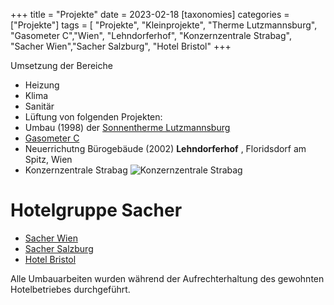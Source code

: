 +++
title = "Projekte"
date = 2023-02-18
[taxonomies]
categories = ["Projekte"]
tags = [
    "Projekte",
    "Kleinprojekte",
    "Therme Lutzmannsburg",
    "Gasometer C","Wien",
    "Lehndorferhof",
    "Konzernzentrale Strabag",
    "Sacher Wien","Sacher Salzburg",
    "Hotel Bristol" 
+++

Umsetzung der Bereiche
- Heizung
- Klima
- Sanitär
- Lüftung
von folgenden Projekten:
- Umbau (1998) der [Sonnentherme Lutzmannsburg](https://www.sonnentherme.at)
- [Gasometer C](https://www.gasometer.at/de/)
- Neuerrichutng Bürogebäude (2002) **Lehndorferhof** ,  Floridsdorf am Spitz, Wien
- Konzernzentrale Strabag ![Konzernzentrale Strabag](https://commons.wikimedia.org/wiki/File:Strabag_Building_Vienna_from_SE_on_2015-07-10.png#/media/File:Strabag_Building_Vienna_from_SE_on_2015-07-10.png)

# Hotelgruppe Sacher

- [Sacher Wien](https://www.sacher.com/de/wien/)
- [Sacher Salzburg](https://www.sacher.com/de/salzburg/)
- [Hotel Bristol](https://www.marriott.de/hotels/travel/vielc-hotel-bristol-a-luxury-collection-hotel-vienna)

Alle Umbauarbeiten wurden während der Aufrechterhaltung des gewohnten Hotelbetriebes durchgeführt.
